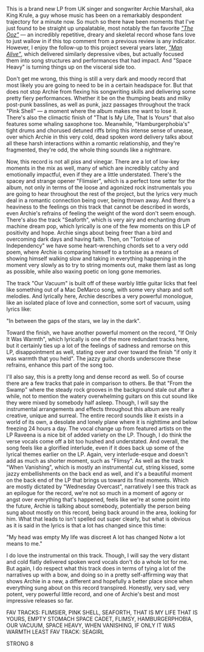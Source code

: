 This is a brand new LP from UK singer and songwriter Archie Marshall, aka King Krule, a guy whose music has been on a remarkably despondent trajectory for a minute now. So much so there have been moments that I've just found to be straight up unpalatable, most notably the fan favorite _["The Ooz"](/videos/2412)_ — an incredibly repetitive, dreary and skeletal record whose fans love to just wallow in if this top comment from a previous review is any indicator. However, I enjoy the follow-up to this project several years later, _["Man Alive"](/videos/3143)_, which delivered similarly depressive vibes, but actually focused them into song structures and performances that had impact. And "Space Heavy" is turning things up on the visceral side too.

Don't get me wrong, this thing is still a very dark and moody record that most likely you are going to need to be in a certain headspace for. But that does not stop Archie from flexing his songwriting skills and delivering some pretty fiery performances. Whether it be on the thumping beats and milky post-punk basslines, as well as punk, jazz passages throughout the track "Pink Shell" — a moment where the album makes me want to lose it. There's also the climactic finish of "That Is My Life, That Is Yours" that also features some whaling saxophone too. Meanwhile, "Hamburgerphobia's" tight drums and chorused detuned riffs bring this intense sense of unease, over which Archie in this very cold, dead spoken word delivery talks about all these harsh interactions within a romantic relationship, and they're fragmented, they're odd, the whole thing sounds like a nightmare.

Now, this record is not all piss and vinegar. There are a lot of low-key moments in the mix as well, many of which are incredibly catchy and emotionally impactful, even if they are a little understated. There's the spacey and strange opener "Flimsier", which is a perfect tone setter for the album, not only in terms of the loose and agonized rock instrumentals you are going to hear throughout the rest of the project, but the lyrics very much deal in a romantic connection being over, being thrown away. And there's a heaviness to the feelings on this track that cannot be described in words, even Archie's refrains of feeling the weight of the word don't seem enough. There's also the track "Seaforth", which is very airy and enchanting drum machine dream pop, which lyrically is one of the few moments on this LP of positivity and hope. Archie sings about being freer than a bird and overcoming dark days and having faith. Then, on "Tortoise of Independency" we have some heart-wrenching chords set to a very odd poem, where Archie is comparing himself to a tortoise as a means of showing himself walking slow and taking in everything happening in the moment very slowly as to try to string moments out, make them last as long as possible, while also waxing poetic on long gone memories.

The track "Our Vacuum" is built off of these warbly little guitar licks that feel like something out of a Mac DeMarco song, with some very sharp and soft melodies. And lyrically here, Archie describes a very powerful monologue, like an isolated place of love and connection, some sort of vacuum, using lyrics like:

"In between the gaps of the stars, we lay in the dark".

Toward the finish, we have another powerful moment on the record, "If Only It Was Warmth", which lyrically is one of the more redundant tracks here, but it certainly ties up a lot of the feelings of sadness and remorse on this LP, disappointment as well, stating over and over toward the finish "if only it was warmth that you held". The jazzy guitar chords underscore these refrains, enhance this part of the song too.

I'll also say, this is a pretty long and dense record as well. So of course there are a few tracks that pale in comparison to others. Be that
"From the Swamp" where the steady rock grooves in the background stale out after a while, not to mention the watery overwhelming guitars on this cut sound like they were mixed by somebody half asleep. Though, I will say the instrumental arrangements and effects throughout this album are really creative, unique and surreal. The entire record sounds like it exists in a world of its own, a desolate and lonely plane where it is nighttime and below freezing 24 hours a day. The vocal change up from featured artists on the LP Raveena is a nice bit of added variety on the LP. Though, I do think the verse vocals come off a bit too hushed and understated. And overall, the song feels like a glorified interlude, even if it does back up some of the lyrical themes earlier on the LP. Again, very interlude-esque and doesn't add as much as shorter moment, such as "Flimsy". As well as the track "When Vanishing", which is mostly an instrumental cut, string kissed, some jazzy embellishments on the back end as well, and it's a beautiful moment on the back end of the LP that brings us toward its final moments. Which are mostly dictated by "Wednesday Overcast", narratively I see this track as an epilogue for the record, we're not so much in a moment of agony or angst over everything that's happened, feels like we're at some point into the future, Archie is talking about somebody, potentially the person being sung about mostly on this record, being back around in the area, looking for him. What that leads to isn't spelled out super clearly, but what is obvious as it is said in the lyrics is that a lot has changed since this time:

"My head was empty
My life was discreet
A lot has changed
Notw a lot means to me."

I do love the instrumental on this track. Though, I will say the very distant and cold flatly delivered spoken word vocals don't do a whole lot for me. But again, I do respect what this track does in terms of tying a lot of the narratives up with a bow, and doing so in a pretty self-affirming way that shows Archie in a new, a different and hopefully a better place since when everything sung about on this record transpired. Honestly, very sad, very potent, very powerful little record, and one of Archie's best and most impressive releases so far.

FAV TRACKS: FLIMSIER, PINK SHELL, SEAFORTH, THAT IS MY LIFE THAT IS YOURS, EMPTY STOMACH SPACE CADET, FLIMSY, HAMBURGERPHOBIA, OUR VACUUM, SPACE HEAVY, WHEN VANISHING, IF ONLY IT WAS WARMTH
LEAST FAV TRACK: SEAGIRL

STRONG 8
